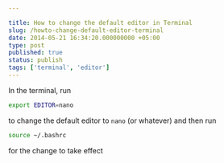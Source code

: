 ```yaml
---

title: How to change the default editor in Terminal
slug: /howto-change-default-editor-terminal
date: 2014-05-21 16:34:20.000000000 +05:00
type: post
published: true
status: publish
tags: ['terminal', 'editor']
---
```


In the terminal, run

```bash
export EDITOR=nano
```
to change the default editor to `nano` (or whatever) and then run

```bash
source ~/.bashrc
```

for the change to take effect
